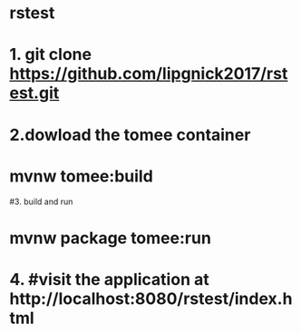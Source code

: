 # rstest


# 1. git clone  https://github.com/lipgnick2017/rstest.git 

# 2.dowload the tomee container
# mvnw tomee:build

#3. build and run
#  mvnw package tomee:run

# 4. #visit the application at http://localhost:8080/rstest/index.html
